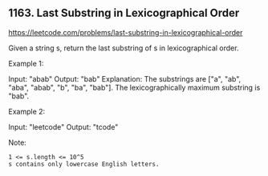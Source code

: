 ## 1163. Last Substring in Lexicographical Order

https://leetcode.com/problems/last-substring-in-lexicographical-order

Given a string s, return the last substring of s in lexicographical order.

Example 1:

Input: "abab"
Output: "bab"
Explanation: The substrings are ["a", "ab", "aba", "abab", "b", "ba", "bab"]. The lexicographically maximum substring is "bab".

Example 2:

Input: "leetcode"
Output: "tcode"

Note:

    1 <= s.length <= 10^5
    s contains only lowercase English letters.
